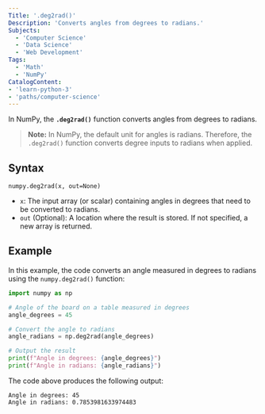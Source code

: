 ```yaml
---
Title: '.deg2rad()'
Description: 'Converts angles from degrees to radians.'
Subjects:
  - 'Computer Science'
  - 'Data Science'
  - 'Web Development'
Tags:
  - 'Math'
  - 'NumPy'
CatalogContent:
- 'learn-python-3'
- 'paths/computer-science'
---
```


In NumPy, the **`.deg2rad()`** function converts angles from degrees to radians.

> **Note:** In NumPy, the default unit for angles is radians. Therefore, the `.deg2rad()` function converts degree inputs to radians when applied.

## Syntax

```pseudo
numpy.deg2rad(x, out=None)
```

- `x`: The input array (or scalar) containing angles in degrees that need to be converted to radians.
- `out` (Optional): A location where the result is stored. If not specified, a new array is returned.

## Example

In this example, the code converts an angle measured in degrees to radians using the `numpy.deg2rad()` function:

```py
import numpy as np

# Angle of the board on a table measured in degrees
angle_degrees = 45

# Convert the angle to radians
angle_radians = np.deg2rad(angle_degrees)

# Output the result
print(f"Angle in degrees: {angle_degrees}")
print(f"Angle in radians: {angle_radians}")
```

The code above produces the following output:

```shell
Angle in degrees: 45
Angle in radians: 0.7853981633974483
```
